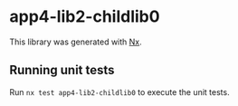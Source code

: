 # app4-lib2-childlib0

This library was generated with [Nx](https://nx.dev).

## Running unit tests

Run `nx test app4-lib2-childlib0` to execute the unit tests.
